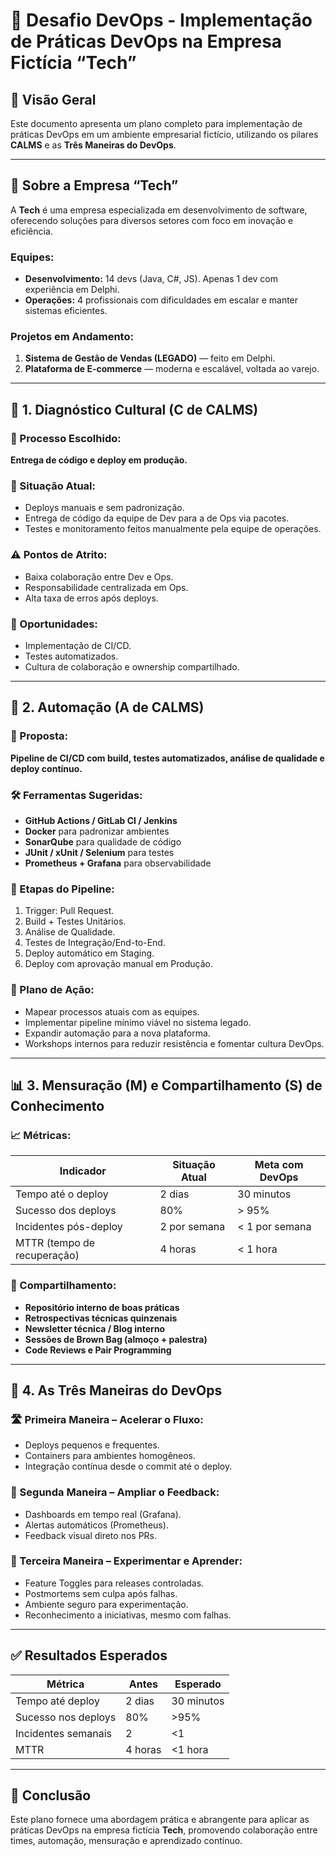 # 🚀 Desafio DevOps - Implementação de Práticas DevOps na Empresa Fictícia “Tech”

## 🧩 Visão Geral

Este documento apresenta um plano completo para implementação de práticas DevOps em um ambiente empresarial fictício, utilizando os pilares **CALMS** e as **Três Maneiras do DevOps**.

---

## 🏢 Sobre a Empresa “Tech”

A **Tech** é uma empresa especializada em desenvolvimento de software, oferecendo soluções para diversos setores com foco em inovação e eficiência.

### Equipes:
- **Desenvolvimento:** 14 devs (Java, C#, JS). Apenas 1 dev com experiência em Delphi.
- **Operações:** 4 profissionais com dificuldades em escalar e manter sistemas eficientes.

### Projetos em Andamento:
1. **Sistema de Gestão de Vendas (LEGADO)** — feito em Delphi.
2. **Plataforma de E-commerce** — moderna e escalável, voltada ao varejo.

---

## 🧭 1. Diagnóstico Cultural (C de CALMS)

### 🎯 Processo Escolhido:
**Entrega de código e deploy em produção.**

### 📍 Situação Atual:
- Deploys manuais e sem padronização.
- Entrega de código da equipe de Dev para a de Ops via pacotes.
- Testes e monitoramento feitos manualmente pela equipe de operações.

### ⚠️ Pontos de Atrito:
- Baixa colaboração entre Dev e Ops.
- Responsabilidade centralizada em Ops.
- Alta taxa de erros após deploys.

### 🔧 Oportunidades:
- Implementação de CI/CD.
- Testes automatizados.
- Cultura de colaboração e ownership compartilhado.

---

## 🤖 2. Automação (A de CALMS)

### 🚀 Proposta:
**Pipeline de CI/CD com build, testes automatizados, análise de qualidade e deploy contínuo.**

### 🛠️ Ferramentas Sugeridas:
- **GitHub Actions / GitLab CI / Jenkins**
- **Docker** para padronizar ambientes
- **SonarQube** para qualidade de código
- **JUnit / xUnit / Selenium** para testes
- **Prometheus + Grafana** para observabilidade

### 🔄 Etapas do Pipeline:
1. Trigger: Pull Request.
2. Build + Testes Unitários.
3. Análise de Qualidade.
4. Testes de Integração/End-to-End.
5. Deploy automático em Staging.
6. Deploy com aprovação manual em Produção.

### 🧭 Plano de Ação:
- Mapear processos atuais com as equipes.
- Implementar pipeline mínimo viável no sistema legado.
- Expandir automação para a nova plataforma.
- Workshops internos para reduzir resistência e fomentar cultura DevOps.

---

## 📊 3. Mensuração (M) e Compartilhamento (S) de Conhecimento

### 📈 Métricas:
| Indicador                    | Situação Atual     | Meta com DevOps      |
|-----------------------------|--------------------|-----------------------|
| Tempo até o deploy          | 2 dias             | 30 minutos            |
| Sucesso dos deploys         | 80%                | > 95%                 |
| Incidentes pós-deploy       | 2 por semana       | < 1 por semana        |
| MTTR (tempo de recuperação) | 4 horas            | < 1 hora              |

### 📘 Compartilhamento:
- **Repositório interno de boas práticas**
- **Retrospectivas técnicas quinzenais**
- **Newsletter técnica / Blog interno**
- **Sessões de Brown Bag (almoço + palestra)**
- **Code Reviews e Pair Programming**

---

## 🔁 4. As Três Maneiras do DevOps

### 🛣️ Primeira Maneira – Acelerar o Fluxo:
- Deploys pequenos e frequentes.
- Containers para ambientes homogêneos.
- Integração contínua desde o commit até o deploy.

### 🔄 Segunda Maneira – Ampliar o Feedback:
- Dashboards em tempo real (Grafana).
- Alertas automáticos (Prometheus).
- Feedback visual direto nos PRs.

### 🧪 Terceira Maneira – Experimentar e Aprender:
- Feature Toggles para releases controladas.
- Postmortems sem culpa após falhas.
- Ambiente seguro para experimentação.
- Reconhecimento a iniciativas, mesmo com falhas.

---

## ✅ Resultados Esperados

| Métrica                     | Antes     | Esperado     |
|----------------------------|-----------|--------------|
| Tempo até deploy           | 2 dias    | 30 minutos   |
| Sucesso nos deploys        | 80%       | >95%         |
| Incidentes semanais        | 2         | <1           |
| MTTR                       | 4 horas   | <1 hora      |

---

## 🧾 Conclusão

Este plano fornece uma abordagem prática e abrangente para aplicar as práticas DevOps na empresa fictícia **Tech**, promovendo colaboração entre times, automação, mensuração e aprendizado contínuo.



